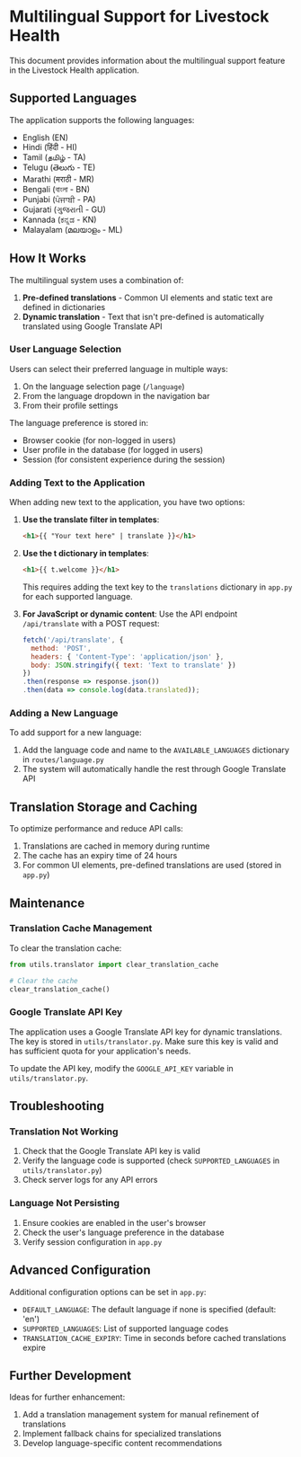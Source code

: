 # Multilingual Support for Livestock Health

This document provides information about the multilingual support feature in the Livestock Health application.

## Supported Languages

The application supports the following languages:

- English (EN)
- Hindi (हिंदी - HI)
- Tamil (தமிழ் - TA)
- Telugu (తెలుగు - TE)
- Marathi (मराठी - MR)
- Bengali (বাংলা - BN)
- Punjabi (ਪੰਜਾਬੀ - PA)
- Gujarati (ગુજરાતી - GU)
- Kannada (ಕನ್ನಡ - KN)
- Malayalam (മലയാളം - ML)

## How It Works

The multilingual system uses a combination of:

1. **Pre-defined translations** - Common UI elements and static text are defined in dictionaries
2. **Dynamic translation** - Text that isn't pre-defined is automatically translated using Google Translate API

### User Language Selection

Users can select their preferred language in multiple ways:

1. On the language selection page (`/language`)
2. From the language dropdown in the navigation bar
3. From their profile settings

The language preference is stored in:
- Browser cookie (for non-logged in users)
- User profile in the database (for logged in users)
- Session (for consistent experience during the session)

### Adding Text to the Application

When adding new text to the application, you have two options:

1. **Use the translate filter in templates**:
   ```html
   <h1>{{ "Your text here" | translate }}</h1>
   ```

2. **Use the t dictionary in templates**:
   ```html
   <h1>{{ t.welcome }}</h1>
   ```
   
   This requires adding the text key to the `translations` dictionary in `app.py` for each supported language.

3. **For JavaScript or dynamic content**:
   Use the API endpoint `/api/translate` with a POST request:
   ```javascript
   fetch('/api/translate', {
     method: 'POST',
     headers: { 'Content-Type': 'application/json' },
     body: JSON.stringify({ text: 'Text to translate' })
   })
   .then(response => response.json())
   .then(data => console.log(data.translated));
   ```

### Adding a New Language

To add support for a new language:

1. Add the language code and name to the `AVAILABLE_LANGUAGES` dictionary in `routes/language.py`
2. The system will automatically handle the rest through Google Translate API

## Translation Storage and Caching

To optimize performance and reduce API calls:

1. Translations are cached in memory during runtime
2. The cache has an expiry time of 24 hours
3. For common UI elements, pre-defined translations are used (stored in `app.py`)

## Maintenance

### Translation Cache Management

To clear the translation cache:

```python
from utils.translator import clear_translation_cache

# Clear the cache
clear_translation_cache()
```

### Google Translate API Key

The application uses a Google Translate API key for dynamic translations. The key is stored in `utils/translator.py`. Make sure this key is valid and has sufficient quota for your application's needs.

To update the API key, modify the `GOOGLE_API_KEY` variable in `utils/translator.py`.

## Troubleshooting

### Translation Not Working

1. Check that the Google Translate API key is valid
2. Verify the language code is supported (check `SUPPORTED_LANGUAGES` in `utils/translator.py`)
3. Check server logs for any API errors

### Language Not Persisting

1. Ensure cookies are enabled in the user's browser
2. Check the user's language preference in the database
3. Verify session configuration in `app.py`

## Advanced Configuration

Additional configuration options can be set in `app.py`:

- `DEFAULT_LANGUAGE`: The default language if none is specified (default: 'en')
- `SUPPORTED_LANGUAGES`: List of supported language codes
- `TRANSLATION_CACHE_EXPIRY`: Time in seconds before cached translations expire

## Further Development

Ideas for further enhancement:

1. Add a translation management system for manual refinement of translations
2. Implement fallback chains for specialized translations
3. Develop language-specific content recommendations 